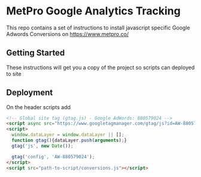 # MetPro Google Analytics Tracking

This repo contains a set of instructions to install javascript specific Google Adwords Conversions
on https://www.metpro.co/

## Getting Started

These instructions will get you a copy of the project so scripts can deployed to site

## Deployment

On the header scripts add 

```html
<!-- Global site tag (gtag.js) - Google AdWords: 880579024 -->
<script async src="https://www.googletagmanager.com/gtag/js?id=AW-880579024"></script>
<script>
  window.dataLayer = window.dataLayer || [];
  function gtag(){dataLayer.push(arguments);}
  gtag('js', new Date());

  gtag('config', 'AW-880579024');
</script>
<script src="path-to-script/conversions.js"></script>
```
